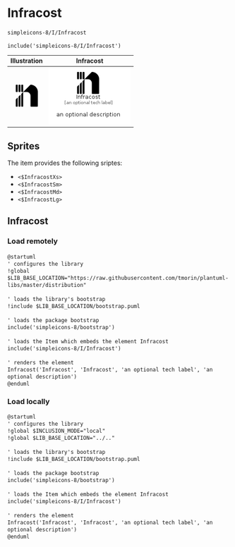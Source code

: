 # Infracost


```text
simpleicons-8/I/Infracost
```

```text
include('simpleicons-8/I/Infracost')
```



| Illustration | Infracost |
| :---: | :---: |
| ![illustration for Illustration](../../simpleicons-8/I/Infracost.png) | ![illustration for Infracost](../../simpleicons-8/I/Infracost.Local.png) |



## Sprites
The item provides the following sriptes:

- `<$InfracostXs>`
- `<$InfracostSm>`
- `<$InfracostMd>`
- `<$InfracostLg>`





## Infracost

### Load remotely
```plantuml
@startuml
' configures the library
!global $LIB_BASE_LOCATION="https://raw.githubusercontent.com/tmorin/plantuml-libs/master/distribution"

' loads the library's bootstrap
!include $LIB_BASE_LOCATION/bootstrap.puml

' loads the package bootstrap
include('simpleicons-8/bootstrap')

' loads the Item which embeds the element Infracost
include('simpleicons-8/I/Infracost')

' renders the element
Infracost('Infracost', 'Infracost', 'an optional tech label', 'an optional description')
@enduml
```

### Load locally
```plantuml
@startuml
' configures the library
!global $INCLUSION_MODE="local"
!global $LIB_BASE_LOCATION="../.."

' loads the library's bootstrap
!include $LIB_BASE_LOCATION/bootstrap.puml

' loads the package bootstrap
include('simpleicons-8/bootstrap')

' loads the Item which embeds the element Infracost
include('simpleicons-8/I/Infracost')

' renders the element
Infracost('Infracost', 'Infracost', 'an optional tech label', 'an optional description')
@enduml
```

